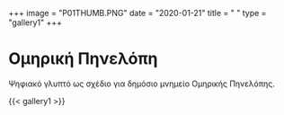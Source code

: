 +++
image = "P01THUMB.PNG"
date = "2020-01-21"
title = " "
type = "gallery1"
+++

# Οµηρική Πηνελόπη
Ψηφιακό γλυπτό ως σχέδιο για δηµόσιο µνηµείο Οµηρικής Πηνελόπης.

<!-- {{< vimeo 685374412 >}} -->
{{< gallery1 >}}   
#



<!-- The [Grand Canyon](https://en.wikipedia.org/w/index.php?title=Grand_Canyon&oldid=952699432)  -->

